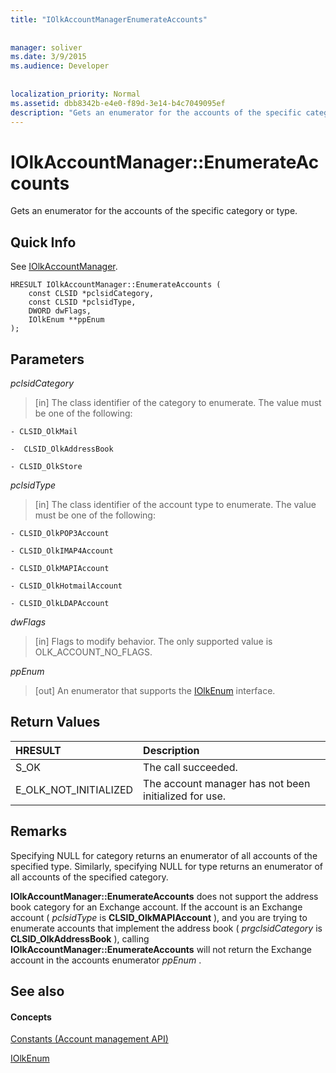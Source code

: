 ```yaml
---
title: "IOlkAccountManagerEnumerateAccounts"
 
 
manager: soliver
ms.date: 3/9/2015
ms.audience: Developer
 
 
localization_priority: Normal
ms.assetid: dbb8342b-e4e0-f89d-3e14-b4c7049095ef
description: "Gets an enumerator for the accounts of the specific category or type."
---
```


# IOlkAccountManager::EnumerateAccounts

Gets an enumerator for the accounts of the specific category or type.
  
## Quick Info

See [IOlkAccountManager](iolkaccountmanager.md).
  
```
HRESULT IOlkAccountManager::EnumerateAccounts (  
    const CLSID *pclsidCategory, 
    const CLSID *pclsidType, 
    DWORD dwFlags, 
    IOlkEnum **ppEnum 
);

```

## Parameters

 _pclsidCategory_
  
> [in] The class identifier of the category to enumerate. The value must be one of the following:
    
    - CLSID_OlkMail 
    
    -  CLSID_OlkAddressBook 
    
    - CLSID_OlkStore 
    
 _pclsidType_
  
> [in] The class identifier of the account type to enumerate. The value must be one of the following:
    
    - CLSID_OlkPOP3Account
    
    - CLSID_OlkIMAP4Account
    
    - CLSID_OlkMAPIAccount
    
    - CLSID_OlkHotmailAccount
    
    - CLSID_OlkLDAPAccount
    
 _dwFlags_
  
> [in] Flags to modify behavior. The only supported value is OLK_ACCOUNT_NO_FLAGS.
    
 _ppEnum_
  
> [out] An enumerator that supports the [IOlkEnum](iolkenum.md) interface. 
    
## Return Values

|**HRESULT**|**Description**|
|:-----|:-----|
|S_OK  <br/> |The call succeeded.  <br/> |
|E_OLK_NOT_INITIALIZED  <br/> |The account manager has not been initialized for use.  <br/> |
   
## Remarks

Specifying NULL for category returns an enumerator of all accounts of the specified type. Similarly, specifying NULL for type returns an enumerator of all accounts of the specified category.
  
 **IOlkAccountManager::EnumerateAccounts** does not support the address book category for an Exchange account. If the account is an Exchange account (  *pclsidType*  is **CLSID_OlkMAPIAccount** ), and you are trying to enumerate accounts that implement the address book (  *prgclsidCategory*  is **CLSID_OlkAddressBook** ), calling **IOlkAccountManager::EnumerateAccounts** will not return the Exchange account in the accounts enumerator  *ppEnum*  . 
  
## See also

#### Concepts

[Constants (Account management API)](constants-account-management-api.md)
  
[IOlkEnum](iolkenum.md)

